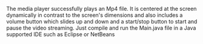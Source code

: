 The media player successfully plays an Mp4 file. It is centered at the screen dynamically in contrast to the screen's dimensions and also includes a volume button which slides up and down and a start/stop button to start and pause the video streaming.
Just compile and run the Main.java file in a Java supported IDE such as Eclipse or NetBeans
